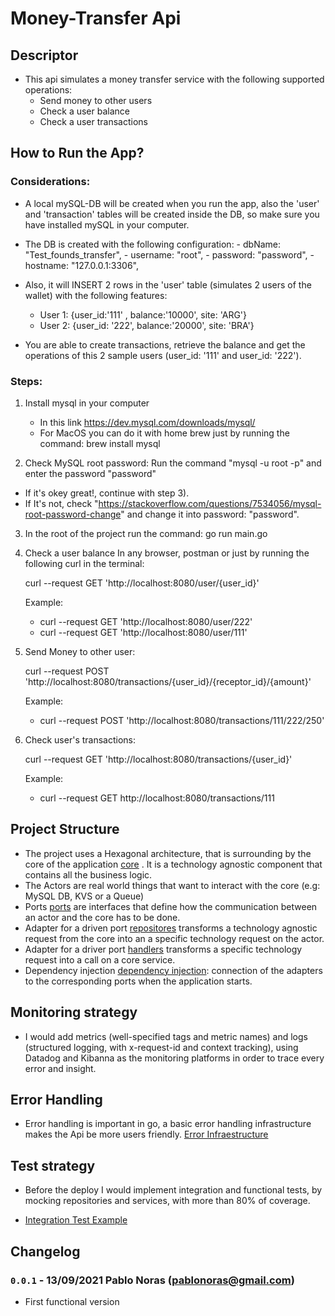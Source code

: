 # Money-Transfer Api

## Descriptor
- This api simulates a money transfer service with the following supported operations: 
    - Send money to other users 
    - Check a user balance
    - Check a user transactions 
    
## How to Run the App? 

### Considerations: 
    
- A local mySQL-DB will be created when you run the app, also the 'user' and 'transaction' tables will be created inside the DB, so make sure you have installed mySQL in your computer. 
- The DB is created with the following configuration: 
                    - dbName:   "Test_founds_transfer",
                    - username: "root",
                    - password: "password",
                    - hostname: "127.0.0.1:3306",
        
- Also, it will INSERT 2 rows in the 'user' table (simulates 2 users of the wallet) with the following features: 
    - User 1: {user_id:'111' , balance:'10000', site: 'ARG'}
    - User 2: {user_id: '222', balance:'20000', site: 'BRA'}

- You are able to create transactions, retrieve the balance and get the operations of this 2 sample users (user_id: '111' and user_id: '222').


### Steps: 

1) Install mysql in your computer
    - In this link https://dev.mysql.com/downloads/mysql/
    - For MacOS you can do it with home brew just by running the command: brew install mysql
    
2) Check MySQL root password: Run the command "mysql -u root -p" and enter the password "password" 
- If it's okey great!, continue with step 3). 
- If It's not, check "https://stackoverflow.com/questions/7534056/mysql-root-password-change" and change it into password: "password". 

3) In the root of the project run the command: go run main.go

4) Check a user balance 
   In any browser, postman or just by running the following curl in the terminal:  
   
   curl --request GET 'http://localhost:8080/user/{user_id}'

   Example: 
   - curl --request GET 'http://localhost:8080/user/222'
   - curl --request GET 'http://localhost:8080/user/111'

5) Send Money to other user: 
   
   curl --request POST 'http://localhost:8080/transactions/{user_id}/{receptor_id}/{amount}'

   Example:
   - curl --request POST 'http://localhost:8080/transactions/111/222/250'
    
6) Check user's transactions:
    
   curl --request GET 'http://localhost:8080/transactions/{user_id}'
   
   Example:  
   - curl --request GET http://localhost:8080/transactions/111


    
## Project Structure

- The project uses a Hexagonal architecture, that is surrounding by the core of the application [core](internal/core) . It is a technology agnostic component that contains all the business logic.
- The Actors are real world things that want to interact with the core (e.g: MySQL DB, KVS or a Queue)
- Ports [ports](internal/core/ports) are interfaces that define how the communication between an actor and the core has to be done. 
- Adapter for a driven port [repositores](internal/repositories) transforms a technology agnostic request from the core into an a specific technology request on the actor.
- Adapter for a driver port  [handlers](internal/handlers) transforms a specific technology request into a call on a core service.
- Dependency injection [dependency injection](cmd/dependencies.go): connection of the adapters to the corresponding ports when the application starts. 
    
## Monitoring strategy

- I would add metrics (well-specified tags and metric names) and logs (structured logging, with x-request-id and context tracking), using Datadog and Kibanna as the monitoring platforms in order to trace every error and insight.

## Error Handling 

- Error handling is important in go, a basic error handling infrastructure makes the Api be more users friendly. [Error Infraestructure](pkg/errors/errors.go)

## Test strategy

- Before the deploy I would implement integration and functional tests, by mocking repositories and services, with more than 80% of coverage. 

- [Integration Test Example](internal/core/service/userService_test.go)

## Changelog 

### `0.0.1` - 13/09/2021 Pablo Noras (pablonoras@gmail.com) 
  - First functional version